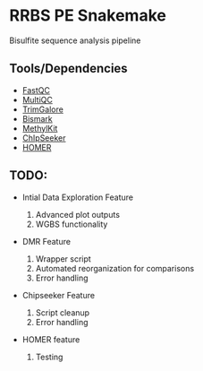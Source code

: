 # RRBS PE Snakemake

Bisulfite sequence analysis pipeline

## Tools/Dependencies 
- [FastQC](https://www.bioinformatics.babraham.ac.uk/projects/fastqc/)
- [MultiQC](https://multiqc.info/)
- [TrimGalore](https://www.bioinformatics.babraham.ac.uk/projects/trim_galore/)
- [Bismark](https://www.bioinformatics.babraham.ac.uk/projects/bismark/)
- [MethylKit](https://bioconductor.org/packages/release/bioc/html/methylKit.html)
- [ChIpSeeker](https://bioconductor.org/packages/release/bioc/vignettes/ChIPseeker/inst/doc/ChIPseeker.html)
- [HOMER](http://homer.ucsd.edu/homer/)

## TODO:

- Intial Data Exploration Feature
	1. Advanced plot outputs
	2. WGBS functionality

- DMR Feature
	1. Wrapper script
	2. Automated reorganization for comparisons
	3. Error handling

- Chipseeker Feature
	1. Script cleanup
	2. Error handling

- HOMER feature
	1. Testing